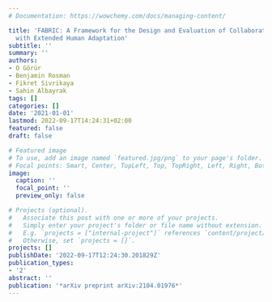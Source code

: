 ```yaml
---
# Documentation: https://wowchemy.com/docs/managing-content/

title: 'FABRIC: A Framework for the Design and Evaluation of Collaborative Robots
  with Extended Human Adaptation'
subtitle: ''
summary: ''
authors:
- O Görür
- Benjamin Rosman
- Fikret Sivrikaya
- Sahin Albayrak
tags: []
categories: []
date: '2021-01-01'
lastmod: 2022-09-17T14:24:31+02:00
featured: false
draft: false

# Featured image
# To use, add an image named `featured.jpg/png` to your page's folder.
# Focal points: Smart, Center, TopLeft, Top, TopRight, Left, Right, BottomLeft, Bottom, BottomRight.
image:
  caption: ''
  focal_point: ''
  preview_only: false

# Projects (optional).
#   Associate this post with one or more of your projects.
#   Simply enter your project's folder or file name without extension.
#   E.g. `projects = ["internal-project"]` references `content/project/deep-learning/index.md`.
#   Otherwise, set `projects = []`.
projects: []
publishDate: '2022-09-17T12:24:30.201829Z'
publication_types:
- '2'
abstract: ''
publication: '*arXiv preprint arXiv:2104.01976*'
---
```

